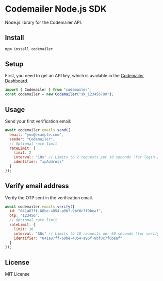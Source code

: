 # Codemailer Node.js SDK

Node.js library for the Codemailer API.

## Install

```bash
npm install codemailer
```

## Setup

First, you need to get an API key, which is available in the [Codemailer Dashboard](https://codemailer.dev).

```js
import { Codemailer } from "codemailer";
const codemailer = new Codemailer("sk_123456789");
```

## Usage

Send your first verification email:

```js
await codemailer.emails.send({
  email: "you@example.com",
  sender: "Codemailer",
  // Optional rate limit
  rateLimit: {
    limit: 2
    interval: "10s" // Limits to 2 requests per 10 seconds (for login / signup)
    identifier: "ipAddress"
  }
});
```

## Verify email address

Verify the OTP sent in the verification email.

```js
await codemailer.emails.verify({
  id: "041a87ff-60be-4054-a96f-9bf0c7f0beaf",
  otp: "123456",
  // Optional rate limit
  rateLimit: {
    limit: 10
    interval: "60s" // Limits to 10 requests per 60 seconds (for verifying OTP)
    identifier: "041a87ff-60be-4054-a96f-9bf0c7f0beaf"
  }
});
```

## License

MIT License
